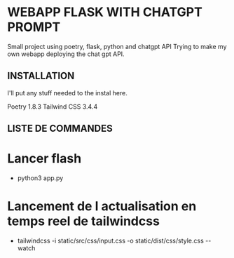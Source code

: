 # WEBAPP FLASK WITH CHATGPT PROMPT

Small project using poetry, flask, python and chatgpt API
Trying to make my own webapp deploying the chat gpt API.

## INSTALLATION

I'll put any stuff needed to the instal here.

Poetry 1.8.3
Tailwind CSS 3.4.4

## LISTE DE COMMANDES

# Lancer flash 
- python3 app.py

# Lancement de l actualisation en temps reel de tailwindcss 
- tailwindcss -i static/src/css/input.css -o static/dist/css/style.css --watch
